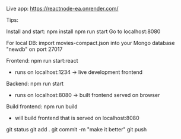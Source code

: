 
Live app:
https://reactnode-ea.onrender.com/

Tips:

Install and start:
npm install
npm run start
Go to localhost:8080

For local DB:
import movies-compact.json into your Mongo database "newdb" on port 27017

Frontend:
npm run start:react
- runs on localhost:1234 -> live development frontend

Backend:
npm run start
- runs on localhost:8080 -> built frontend served on browser

Build frontend:
npm run build
- will build frontend that is served on localhost:8080

git status
git add .
git commit -m "make it better"
git push

